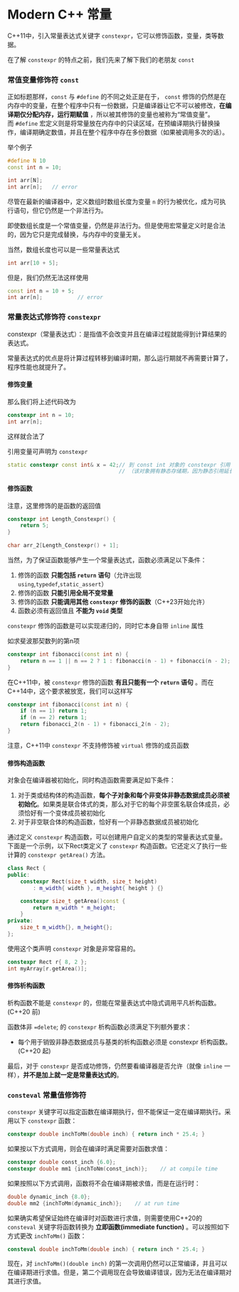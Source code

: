# Modern C++ 常量

C++11中，引入常量表达式关键字 `constexpr`，它可以修饰函数，变量，类等数据。

在了解 `constexpr` 的特点之前，我们先来了解下我们的老朋友 `const`

### 常值变量修饰符 `const`

正如标题那样，`const` 与 `#define` 的不同之处正是在于， `const` 修饰的仍然是在内存中的变量，在整个程序中只有一份数据，只是编译器让它不可以被修改，**在编译期仅分配内存，运行期赋值** ，所以被其修饰的变量也被称为“常值变量”。  
而 `#define` 宏定义则是将常量放在内存中的只读区域，在预编译期执行替换操作，编译期确定数值，并且在整个程序中存在多份数据（如果被调用多次的话）。

举个例子
```cpp
#define N 10
const int n = 10;

int arr[N];
int arr[n];   // error
```
尽管在最新的编译器中，定义数组时数组长度为变量 `n` 的行为被优化，成为可执行语句，但它仍然是一个非法行为。

即使数组长度是一个常值变量，仍然是非法行为。但是使用宏常量定义时是合法的，因为它只是完成替换，与内存中的变量无关。

当然，数组长度也可以是一些常量表达式
```cpp
int arr[10 + 5];
```
但是，我们仍然无法这样使用
```cpp
const int n = 10 + 5;
int arr[n];           // error
```

### 常量表达式修饰符 `constexpr`

constexpr（常量表达式）：是指值不会改变并且在编译过程就能得到计算结果的表达式。

常量表达式的优点是将计算过程转移到编译时期，那么运行期就不再需要计算了，程序性能也就提升了。

#### 修饰变量

那么我们将上述代码改为
```cpp
constexpr int n = 10;
int arr[n];
```
这样就合法了

引用变量可声明为 `constexpr`
```cpp
static constexpr const int& x = 42;// 到 const int 对象的 constexpr 引用
                                   // （该对象拥有静态存储期，因为静态引用延长了生存期）
```

#### 修饰函数

注意，这里修饰的是函数的返回值

```cpp
constexpr int Length_Constexpr() {
    return 5;
}
​
char arr_2[Length_Constexpr() + 1];
```

当然，为了保证函数能够产生一个常量表达式，函数必须满足以下条件：

1. 修饰的函数 **只能包括 `return` 语句**（允许出现 `using`,`typedef`,`static_assert`）
2. 修饰的函数 **只能引用全局不变常量**
3. 修饰的函数 **只能调用其他 `constexpr` 修饰的函数**（C++23开始允许）
4. 函数必须有返回值且 **不能为 `void` 类型**

`constexpr` 修饰的函数是可以实现递归的，同时它本身自带 `inline` 属性

如求斐波那契数列的第n项

```cpp
constexpr int fibonacci(const int n) {
    return n == 1 || n == 2 ? 1 : fibonacci(n - 1) + fibonacci(n - 2);
}
```

在C++11中，被 `constexpr` 修饰的函数 **有且只能有一个 `return` 语句** 。而在C++14中，这个要求被放宽，我们可以这样写

```cpp
constexpr int fibonacci(const int n) {
    if (n == 1) return 1;
    if (n == 2) return 1;
    return fibonacci_2(n - 1) + fibonacci_2(n - 2);
}
```
注意，C++11中 `constexpr` 不支持修饰被 `virtual` 修饰的成员函数

#### 修饰构造函数

对象会在编译器被初始化，同时构造函数需要满足如下条件：

1. 对于类或结构体的构造函数，**每个子对象和每个非变体非静态数据成员必须被初始化**。如果类是联合体式的类，那么对于它的每个非空匿名联合体成员，必须恰好有一个变体成员被初始化
2. 对于非空联合体的构造函数，恰好有一个非静态数据成员被初始化

通过定义 `constexpr` 构造函数，可以创建用户自定义的类型的常量表达式变量。下面是一个示例，以下Rect类定义了 `constexpr` 构造函数。它还定义了执行一些计算的 `constexpr getArea()` 方法。 

```cpp
class Rect {
public:
	constexpr Rect(size_t width, size_t height)
		: m_width{ width }, m_height{ height } {}

	constexpr size_t getArea()const {
		return m_width * m_height;
	}
private:
	size_t m_width{}, m_height{};
};
```

使用这个类声明 `constexpr` 对象是非常容易的。

```cpp
constexpr Rect r{ 8, 2 };
int myArray[r.getArea()];
```

#### 修饰析构函数

析构函数不能是 `constexpr` 的，但能在常量表达式中隐式调用平凡析构函数。(C++20 前)

函数体非 `=delete`; 的 `constexpr` 析构函数必须满足下列额外要求：

- 每个用于销毁非静态数据成员与基类的析构函数必须是 constexpr 析构函数。(C++20 起)

最后，对于 `constexpr` 是否成功修饰，仍然要看编译器是否允许（就像 `inline` 一样），**并不是加上就一定是常量表达式的**。

### `consteval` 常量值修饰符

`constexpr` 关键字可以指定函数在编译期执行，但不能保证一定在编译期执行。采用以下 `constexpr` 函数：

```cpp
constexpr double inchToMm(double inch) { return inch * 25.4; }
```

如果按以下方式调用，则会在编译时满足需要对函数求值：

```cpp
constexpr double const_inch {6.0};
constexpr double mm1 {inchToNm(const_inch)};    // at compile time
```

如果按照以下方式调用，函数将不会在编译期被求值，而是在运行时：

```cpp
double dynamic_inch {8.0};
double mm2 {inchToMm(dynamic_inch)};    // at run time
```

如果确实希望保证始终在编译时对函数进行求值，则需要使用C++20的 `consteval` 关键字将函数转换为 **立即函数(immediate function)** 。可以按照如下方式更改 `inchToMm()` 函数：

```cpp
consteval double inchToMm(double inch) { return inch * 25.4; }
```

现在，对 `inchToMm()(double inch)` 的第一次调用仍然可以正常编译，并且可以在编译期进行求值。但是，第二个调用现在会导致编译错误，因为无法在编译期对其进行求值。